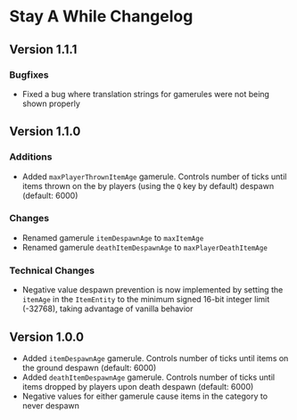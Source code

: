 # Stay A While Changelog
## Version 1.1.1
### Bugfixes
- Fixed a bug where translation strings for gamerules were not being shown properly

## Version 1.1.0
### Additions
- Added `maxPlayerThrownItemAge` gamerule. Controls number of ticks until items thrown on the by players (using the `Q` key by default) despawn (default: 6000)

### Changes
- Renamed gamerule `itemDespawnAge` to `maxItemAge`
- Renamed gamerule `deathItemDespawnAge` to `maxPlayerDeathItemAge`

### Technical Changes
- Negative value despawn prevention is now implemented by setting the `itemAge` in the `ItemEntity` to the minimum signed 16-bit integer limit (-32768), taking advantage of vanilla behavior

## Version 1.0.0
- Added `itemDespawnAge` gamerule. Controls number of ticks until items on the ground despawn (default: 6000)
- Added `deathItemDespawnAge` gamerule. Controls number of ticks until items dropped by players upon death despawn (default: 6000)
- Negative values for either gamerule cause items in the category to never despawn